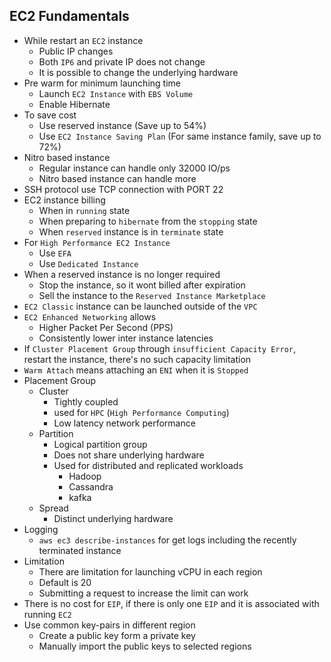 ## EC2 Fundamentals

- While restart an `EC2` instance
  - Public IP changes
  - Both `IP6` and private IP does not change
  - It is possible to change the underlying hardware
- Pre warm for minimum launching time
  - Launch `EC2 Instance` with `EBS Volume`
  - Enable Hibernate
- To save cost
  - Use reserved instance (Save up to 54%)
  - Use `EC2 Instance Saving Plan` (For same instance family, save up to 72%)
- Nitro based instance
  - Regular instance can handle only 32000 IO/ps
  - Nitro based instance can handle more
- SSH protocol use TCP connection with PORT 22
- EC2 instance billing
  - When in `running` state
  - When preparing to `hibernate` from the `stopping` state
  - When `reserved` instance is in `terminate` state
- For `High Performance EC2 Instance`
  - Use `EFA`
  - Use `Dedicated Instance`
- When a reserved instance is no longer required
  - Stop the instance, so it wont billed after expiration
  - Sell the instance to the `Reserved Instance Marketplace`
- `EC2 Classic` instance can be launched outside of the `VPC`
- `EC2 Enhanced Networking` allows
  - Higher Packet Per Second (PPS)
  - Consistently lower inter instance latencies
- If `Cluster Placement Group` through `insufficient Capacity Error`, restart the instance, there's no such capacity limitation
- `Warm Attach` means attaching an `ENI` when it is `Stopped`
- Placement Group
  - Cluster
    - Tightly coupled
    - used for `HPC` (`High Performance Computing`)
    - Low latency network performance
  - Partition
    - Logical partition group
    - Does not share underlying hardware
    - Used for distributed and replicated workloads
      - Hadoop
      - Cassandra
      - kafka
  - Spread
    - Distinct underlying hardware
- Logging
  - `aws ec3 describe-instances` for get logs including the recently terminated instance
- Limitation
  - There are limitation for launching vCPU in each region
  - Default is 20
  - Submitting a request to increase the limit can work
- There is no cost for `EIP`, if there is only one `EIP` and it is associated with running `EC2`
- Use common key-pairs in different region
  - Create a public key form a private key
  - Manually import the public keys to selected regions